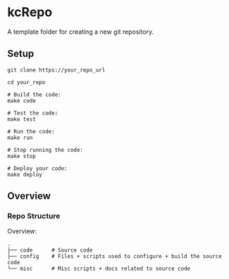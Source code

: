 # kcRepo

A template folder for creating a new git repository.

## Setup

```shell
git clone https://your_repo_url

cd your_repo

# Build the code:
make code

# Test the code:
make test

# Run the code:
make run

# Stop running the code:
make stop

# Deploy your code:
make deploy
```

## Overview

### Repo Structure

Overview:
```shell
.
├── code      # Source code
├── config    # Files + scripts used to configure + build the source code
└── misc      # Misc scripts + docs related to source code
```

